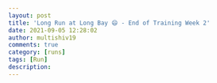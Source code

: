 ```yaml
---
layout: post
title: 'Long Run at Long Bay 😄 - End of Training Week 2'
date: 2021-09-05 12:28:02
author: multishiv19
comments: true
category: [runs]
tags: [Run]
description: 
---
```


<div width='100%' class='strava-embed-placeholder' data-embed-type='activity' data-embed-id='5907088928'></div>
<script src='https://strava-embeds.com/embed.js'></script>
